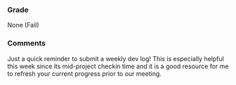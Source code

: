 ### Grade
None (Fail)

### Comments
Just a quick reminder to submit a weekly dev log! This is especially helpful this week since its mid-project checkin time and it is a good resource for me to refresh your current progress prior to our meeting.

